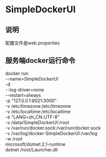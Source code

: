 # SimpleDockerUI

说明
--------------------
配置文件是web.properties

服务端docker运行命令
--------------------
docker run\
 --name=SimpleDockerUI\
 -d\
 --log-driver=none\
 --restart=always\
 -p "127.0.0.1:8021:3000"\
 -v /etc/timezone:/etc/timezone\
 -v /etc/localtime:/etc/localtime\
 -e "LANG=zh_CN.UTF-8"\
 -v /data/SimpleDockerUI:/root\
 -v /var/run/docker.sock:/var/run/docker.sock\
 -v /var/log/docker-SimpleDockerUI:/var/log\
 -w /root\
 microsoft/dotnet:2.1-runtime\
 dotnet /root/Launcher.dll
